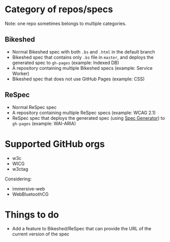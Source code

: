 # Category of repos/specs

Note: one repo sometimes belongs to multiple categories.

## Bikeshed

* Normal Bikeshed spec with both `.bs` and `.html` in the default branch
* Bikeshed spec that contains only `.bs` file in `master`, and deploys the generated spec to `gh-pages` (example: Indexed DB)
* A repository containing multiple Bikeshed specs (example: Service Worker)
* Bikeshed spec that does not use GitHub Pages (example: CSS)

## ReSpec

* Normal ReSpec spec
* A repository containing multiple ReSpec specs (example: WCAG 2.1)
* ReSpec spec that deploys the generated spec (using [Spec Generator](https://github.com/w3c/spec-generator)) to `gh-pages` (example: WAI-ARIA)

# Supported GitHub orgs

* w3c
* WICG
* w3ctag

Considering:

* immersive-web
* WebBluetoothCG

# Things to do

* Add a feature to Bikeshed/ReSpec that can provide the URL of the current version of the spec